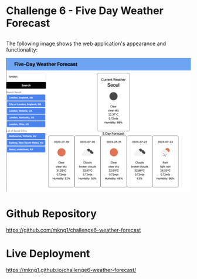 # Challenge 6 - Five Day Weather Forecast

## 

The following image shows the web application's appearance and functionality:

![The weather app includes a search option, a list of cities, and a five-day forecast and current weather conditions for Atlanta.](/Assets/Screenshot.png)

##

# Github Repository

https://github.com/mkng1/challenge6-weather-forecast

# Live Deployment

https://mkng1.github.io/challenge6-weather-forecast/